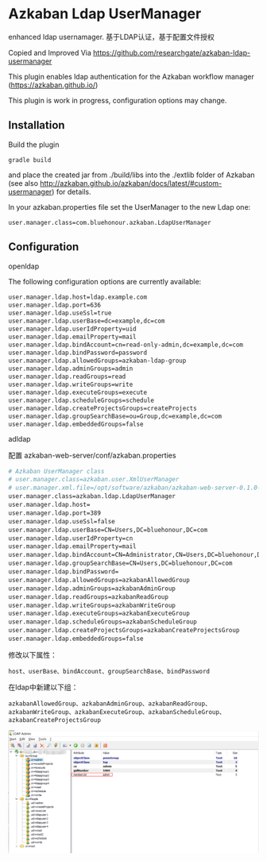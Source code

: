Azkaban Ldap UserManager
========================

enhanced ldap usernamager. 基于LDAP认证，基于配置文件授权

Copied and Improved Via https://github.com/researchgate/azkaban-ldap-usermanager

This plugin enables ldap authentication for the Azkaban workflow manager (https://azkaban.github.io/)

This plugin is work in progress, configuration options may change.

Installation
------------

Build the plugin

```
gradle build
```

and place the created jar from ./build/libs into the ./extlib folder of Azkaban (see also http://azkaban.github.io/azkaban/docs/latest/#custom-usermanager) for details.

In your azkaban.properties file set the UserManager to the new Ldap one:

```
user.manager.class=com.bluehonour.azkaban.LdapUserManager
```

Configuration
-------------
openldap

The following configuration options are currently available:

```
user.manager.ldap.host=ldap.example.com
user.manager.ldap.port=636
user.manager.ldap.useSsl=true
user.manager.ldap.userBase=dc=example,dc=com
user.manager.ldap.userIdProperty=uid
user.manager.ldap.emailProperty=mail
user.manager.ldap.bindAccount=cn=read-only-admin,dc=example,dc=com
user.manager.ldap.bindPassword=password
user.manager.ldap.allowedGroups=azkaban-ldap-group
user.manager.ldap.adminGroups=admin
user.manager.ldap.readGroups=read
user.manager.ldap.writeGroups=write
user.manager.ldap.executeGroups=execute
user.manager.ldap.scheduleGroups=schedule
user.manager.ldap.createProjectsGroups=createProjects
user.manager.ldap.groupSearchBase=ou=Group,dc=example,dc=com
user.manager.ldap.embeddedGroups=false
```
adldap

配置 azkaban-web-server/conf/azkaban.properties

```sh
# Azkaban UserManager class
# user.manager.class=azkaban.user.XmlUserManager
# user.manager.xml.file=/opt/software/azkaban/azkaban-web-server-0.1.0-SNAPSHOT/conf/azkaban-users.xm
user.manager.class=azkaban.ldap.LdapUserManager
user.manager.ldap.host=
user.manager.ldap.port=389
user.manager.ldap.useSsl=false
user.manager.ldap.userBase=CN=Users,DC=bluehonour,DC=com
user.manager.ldap.userIdProperty=cn
user.manager.ldap.emailProperty=mail
user.manager.ldap.bindAccount=CN=Administrator,CN=Users,DC=bluehonour,DC=com
user.manager.ldap.groupSearchBase=CN=Users,DC=bluehonour,DC=com
user.manager.ldap.bindPassword=
user.manager.ldap.allowedGroups=azkabanAllowedGroup
user.manager.ldap.adminGroups=azkabanAdminGroup
user.manager.ldap.readGroups=azkabanReadGroup
user.manager.ldap.writeGroups=azkabanWriteGroup
user.manager.ldap.executeGroups=azkabanExecuteGroup
user.manager.ldap.scheduleGroups=azkabanScheduleGroup
user.manager.ldap.createProjectsGroups=azkabanCreateProjectsGroup
user.manager.ldap.embeddedGroups=false
```

修改以下属性：

```
host、userBase、bindAccount、groupSearchBase、bindPassword
```

在ldap中新建以下组：

```
azkabanAllowedGroup、azkabanAdminGroup、azkabanReadGroup、azkabanWriteGroup、azkabanExecuteGroup、azkabanScheduleGroup、azkabanCreateProjectsGroup
```
![ldap](.//pic//ldap.png)